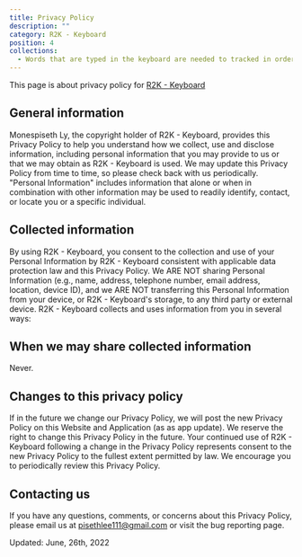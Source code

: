 ```yaml
---
title: Privacy Policy
description: ""
category: R2K - Keyboard
position: 4
collections:
  - Words that are typed in the keyboard are needed to tracked in order to predict its Khmer form. However, we do not keep track of the author or the device owner.
---
```


This page is about privacy policy for [R2K - Keyboard](https://play.google.com/store/apps/details?id=com.pisethx.r2k_keyboard)
## General information
Monespiseth Ly, the copyright holder of R2K - Keyboard, provides this Privacy Policy to help you understand how we collect, use and disclose information, including personal information that you may provide to us or that we may obtain as R2K - Keyboard is used. We may update this Privacy Policy from time to time, so please check back with us periodically.
"Personal Information" includes information that alone or when in combination with other information may be used to readily identify, contact, or locate you or a specific individual.

## Collected information
By using R2K - Keyboard, you consent to the collection and use of your Personal Information by R2K - Keyboard consistent with applicable data protection law and this Privacy Policy. We ARE NOT sharing Personal Information (e.g., name, address, telephone number, email address, location, device ID), and we ARE NOT transferring this Personal Information from your device, or R2K - Keyboard's storage, to any third party or external device. R2K - Keyboard collects and uses information from you in several ways:

<list :items="collections"></list>

## When we may share collected information
Never.

## Changes to this privacy policy
If in the future we change our Privacy Policy, we will post the new Privacy Policy on this Website and Application (as as app update). We reserve the right to change this Privacy Policy in the future. Your continued use of R2K - Keyboard following a change in the Privacy Policy represents consent to the new Privacy Policy to the fullest extent permitted by law. We encourage you to periodically review this Privacy Policy.

## Contacting us
If you have any questions, comments, or concerns about this Privacy Policy, please email us at <a href="mailto:pisethlee111@gmail.com">pisethlee111@gmail.com</a> or visit the bug reporting page.

Updated: June, 26th, 2022
